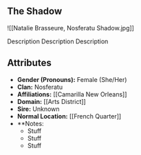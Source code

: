 ## The Shadow

![[Natalie Brasseure, Nosferatu Shadow.jpg]]

Description Description Description

## Attributes
*  **Gender (Pronouns):** Female (She/Her)
* **Clan:** Nosferatu
* **Affiliations:** [[Camarilla New Orleans]]
* **Domain:** [[Arts District]]
* **Sire:** Unknown
* **Normal Location:** [[French Quarter]]
* **Notes: 
    - Stuff
    - Stuff
    - Stuff